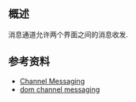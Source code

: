 
## 概述
消息通道允许两个界面之间的消息收发.


## 参考资料
* [Channel Messaging](https://developer.mozilla.org/zh-CN/docs/Web/API/MessageChannel)
* [dom channel messaging](https://github.com/mdn/dom-examples/tree/master/channel-messaging-basic)